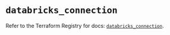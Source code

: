 # `databricks_connection`

Refer to the Terraform Registry for docs: [`databricks_connection`](https://registry.terraform.io/providers/databricks/databricks/1.81.1/docs/resources/connection).
